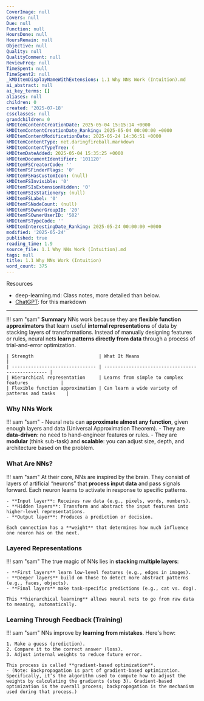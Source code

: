 ```yaml
---
CoverImage: null
Covers: null
Due: null
Function: null
HoursDone: null
HoursRemain: null
Objective: null
Quality: null
QualityComment: null
ReviewFreq: null
TimeSpent: null
TimeSpent2: null
_kMDItemDisplayNameWithExtensions: 1.1 Why NNs Work (Intuition).md
ai_abstract: null
ai_key_terms: []
aliases: null
children: 0
created: '2025-07-18'
cssclasses: null
grandchildren: 0
kMDItemContentCreationDate: 2025-05-04 15:15:14 +0000
kMDItemContentCreationDate_Ranking: 2025-05-04 00:00:00 +0000
kMDItemContentModificationDate: 2025-05-24 14:36:51 +0000
kMDItemContentType: net.daringfireball.markdown
kMDItemContentTypeTree: (
kMDItemDateAdded: 2025-05-04 15:35:25 +0000
kMDItemDocumentIdentifier: '101120'
kMDItemFSCreatorCode: ''
kMDItemFSFinderFlags: '0'
kMDItemFSHasCustomIcon: (null)
kMDItemFSInvisible: '0'
kMDItemFSIsExtensionHidden: '0'
kMDItemFSIsStationery: (null)
kMDItemFSLabel: '0'
kMDItemFSNodeCount: (null)
kMDItemFSOwnerGroupID: '20'
kMDItemFSOwnerUserID: '502'
kMDItemFSTypeCode: ''
kMDItemInterestingDate_Ranking: 2025-05-24 00:00:00 +0000
modified: '2025-05-24'
published: true
reading_time: 1.9
source_file: 1.1 Why NNs Work (Intuition).md
tags: null
title: 1.1 Why NNs Work (Intuition)
word_count: 375
---
```


Resources
- deep-learning.md: Class notes, more detailed than below.
- [ChatGPT](https://chatgpt.com/share/681789dd-021c-8000-a07b-964d90d8e09d): for this markdown

---

!!! sam "sam"
    **Summary**
    NNs work because they are **flexible function approximators** that learn useful **internal representations** of data by stacking layers of transformations. 
    Instead of manually designing features or rules, neural nets **learn patterns directly from data** through a process of trial-and-error optimization.

    | Strength                        | What It Means                                     |
    | ------------------------------- | ------------------------------------------------- |
    | Hierarchical representation     | Learns from simple to complex features            |
    | Flexible function approximation | Can learn a wide variety of patterns and tasks    |


### Why NNs Work
!!! sam "sam"
    - Neural nets can **approximate almost any function**, given enough layers and data (Universal Approximation Theorem).
    - They are **data-driven**: no need to hand-engineer features or rules.
    - They are **modular** (think sub-task) and **scalable**: you can adjust size, depth, and architecture based on the problem.


### What Are NNs?
!!! sam "sam"
    At their core, NNs are inspired by the brain. They consist of layers of artificial “neurons” that **process input data** and pass signals forward. Each neuron learns to activate in response to specific patterns.

    - **Input layer**: Receives raw data (e.g., pixels, words, numbers).
    - **Hidden layers**: Transform and abstract the input features into higher-level representations.
    - **Output layer**: Produces a prediction or decision.

    Each connection has a **weight** that determines how much influence one neuron has on the next.


### Layered Representations
!!! sam "sam"
    The true magic of NNs lies in **stacking multiple layers**:

    - **First layers** learn low-level features (e.g., edges in images).
    - **Deeper layers** build on those to detect more abstract patterns (e.g., faces, objects).
    - **Final layers** make task-specific predictions (e.g., cat vs. dog).

    This **hierarchical learning** allows neural nets to go from raw data to meaning, automatically.


### Learning Through Feedback (Training)
!!! sam "sam"
    NNs improve by **learning from mistakes**. Here's how:

    1. Make a guess (prediction).
    2. Compare it to the correct answer (loss).
    3. Adjust internal weights to reduce future error.

    This process is called **gradient-based optimization**.
    - (Note: Backpropagation is part of gradient-based optimization. Specifically, it’s the algorithm used to compute how to adjust the weights by calculating the gradients (step 3). Gradient-based optimization is the overall process; backpropagation is the mechanism used during that process.)
